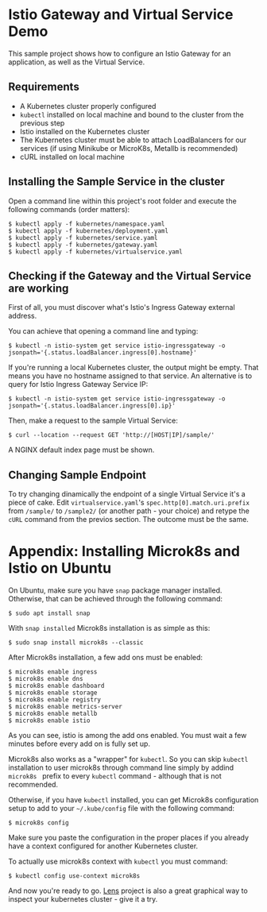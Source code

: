 # Istio Gateway and Virtual Service Demo

This sample project shows how to configure an Istio Gateway for an application, as well as the Virtual Service.

## Requirements

- A Kubernetes cluster properly configured
- `kubectl` installed on local machine and bound to the cluster from the previous step
- Istio installed on the Kubernetes cluster
- The Kubernetes cluster must be able to attach LoadBalancers for our services (if using Minikube or MicroK8s, Metallb is recommended)
- cURL installed on local machine

## Installing the Sample Service in the cluster

Open a command line within this project's root folder and execute the following commands (order matters):

```
$ kubectl apply -f kubernetes/namespace.yaml
$ kubectl apply -f kubernetes/deployment.yaml
$ kubectl apply -f kubernetes/service.yaml
$ kubectl apply -f kubernetes/gateway.yaml
$ kubectl apply -f kubernetes/virtualservice.yaml
```

## Checking if the Gateway and the Virtual Service are working

First of all, you must discover what's Istio's Ingress Gateway external address.

You can achieve that opening a command line and typing:

```
$ kubectl -n istio-system get service istio-ingressgateway -o jsonpath='{.status.loadBalancer.ingress[0].hostname}'
```

If you're running a local Kubernetes cluster, the output might be empty. That means you have no hostname assigned to that service. An alternative is to query for Istio Ingress Gateway Service IP:

```
$ kubectl -n istio-system get service istio-ingressgateway -o jsonpath='{.status.loadBalancer.ingress[0].ip}'
```

Then, make a request to the sample Virtual Service:

```
$ curl --location --request GET 'http://[HOST|IP]/sample/'
```

A NGINX default index page must be shown.

## Changing Sample Endpoint

To try changing dinamically the endpoint of a single Virtual Service it's a piece of cake. Edit `virtualservice.yaml`'s `spec.http[0].match.uri.prefix` from `/sample/` to `/sample2/` (or another path - your choice) and retype the `cURL` command from the previos section. The outcome must be the same.

# Appendix: Installing Microk8s and Istio on Ubuntu

On Ubuntu, make sure you have `snap` package manager installed. Otherwise, that can be achieved through the following command:

```
$ sudo apt install snap
```

With `snap installed` Microk8s installation is as simple as this:

```
$ sudo snap install microk8s --classic
```

After Microk8s installation, a few add ons must be enabled:

```
$ microk8s enable ingress
$ microk8s enable dns
$ microk8s enable dashboard
$ microk8s enable storage
$ microk8s enable registry
$ microk8s enable metrics-server
$ microk8s enable metallb
$ microk8s enable istio
```

As you can see, istio is among the add ons enabled. You must wait a few minutes before every add on is fully set up.

Microk8s also works as a "wrapper" for `kubectl`. So you can skip `kubectl` installation to user microk8s through command line simply by addind `microk8s ` prefix to every `kubectl` command - although that is not recommended.

Otherwise, if you have `kubectl` installed, you can get Microk8s configuration setup to add to your `~/.kube/config` file with the following command:

```
$ microk8s config
```

Make sure you paste the configuration in the proper places if you already have a context configured for another Kubernetes cluster.

To actually use microk8s context with `kubectl` you must command:

```
$ kubectl config use-context microk8s
```

And now you're ready to go. [Lens](https://k8slens.dev/) project is also a great graphical way to inspect your kubernetes cluster - give it a try.